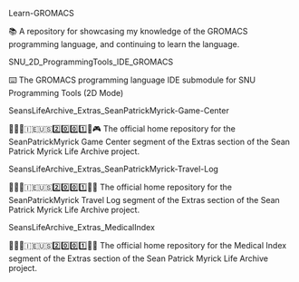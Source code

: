 
Learn-GROMACS

📚️ A repository for showcasing my knowledge of the GROMACS programming language, and continuing to learn the language. 

SNU_2D_ProgrammingTools_IDE_GROMACS

⌨️ The GROMACS programming language IDE submodule for SNU Programming Tools (2D Mode)

SeansLifeArchive_Extras_SeanPatrickMyrick-Game-Center

👨‍🦱️🏴󠁧󠁢󠁷󠁬󠁳󠁿️🇮🇪️🇺🇸️2️⃣️0️⃣️0️⃣️1️⃣️📂️🎮️ The official home repository for the SeanPatrickMyrick Game Center segment of the Extras section of the Sean Patrick Myrick Life Archive project.

SeansLifeArchive_Extras_SeanPatrickMyrick-Travel-Log

👨‍🦱️🏴󠁧󠁢󠁷󠁬󠁳󠁿️🇮🇪️🇺🇸️2️⃣️0️⃣️0️⃣️1️⃣️📂️💼️ The official home repository for the SeanPatrickMyrick Travel Log segment of the Extras section of the Sean Patrick Myrick Life Archive project.

SeansLifeArchive_Extras_MedicalIndex

👨‍🦱️🏴󠁧󠁢󠁷󠁬󠁳󠁿️🇮🇪️🇺🇸️2️⃣️0️⃣️0️⃣️1️⃣️📂️🩻 The official home repository for the Medical Index segment of the Extras section of the Sean Patrick Myrick Life Archive project.

